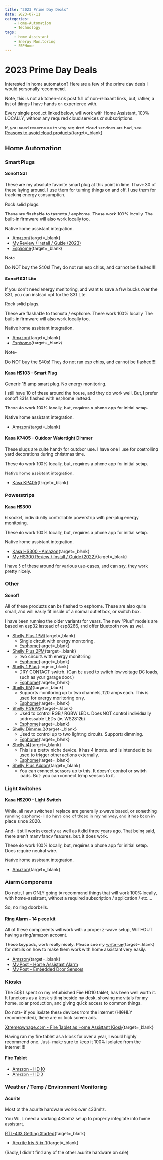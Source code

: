 ```yaml
---
title: "2023 Prime Day Deals"
date: 2023-07-11
categories:
    - Home-Automation
    - Technology
tags:
    - Home Assistant
    - Energy Monitoring
    - ESPHome
---
```


# 2023 Prime Day Deals

Interested in home automation? Here are a few of the prime day deals I would personally recommend. 

Note, this is not a kitchen-sink post full of non-relaxant links, but, rather, a list of things I have hands on experience with. 

Every single product linked below, will work with Home Assistant, 100% LOCALLY, without any required cloud services or subscriptions.

If, you need reasons as to why required cloud services are bad, see [Reasons to avoid cloud products](./../living-posts/reasons-to-avoid-cloud-products.md){target=_blank}

<!-- more -->

## Home Automation

### Smart Plugs

#### Sonoff S31

These are my absolute favorite smart plug at this point in time. I have 30 of these laying around. I use them for turning things on and off. I use them for tracking energy consumption.

Rock solid plugs.

These are flashable to tasmota / esphome. These work 100% locally. The built-in firmware will also work locally too.

Native home assistant integration.

* [Amazon](https://www.amazon.com/Sonoff-Monitoring-Compatible-Assistant-Supporting/dp/B08X2944W7?crid=S4NC9NFC660&keywords=sonoff%2BS31&psr=PDAY&qid=1689086017&s=prime-day&sprefix=sonoff%2Bs31%2Cprime-day%2C149&sr=1-1-spons&sp_csd=d2lkZ2V0TmFtZT1zcF9hdGY&m=A2QBZNDSRNO1IV&SPES=1&th=1&linkCode=sl1&tag=mobilea09d6c7-20&linkId=cf8126289ee7dd3b062607e46837ddc7&language=en_US&ref_=as_li_ss_tl){target=_blank}
* [My Review / Install / Guide (2023)](./sonoff-s31-low-cost-energy-plug.md)
* [Esphome](https://devices.esphome.io/devices/Sonoff-S31){target=_blank}

Note- 

Do NOT buy the S40s! They do not run esp chips, and cannot be flashed!!!!

#### Sonoff S31 Lite

If you don't need energy monitoring, and want to save a few bucks over the S31, you can instead opt for the S31 Lite.

Rock solid plugs.

These are flashable to tasmota / esphome. These work 100% locally. The built-in firmware will also work locally too.

Native home assistant integration.

* [Amazon](https://amzn.to/44iazDn){target=_blank}
* [Esphome](https://devices.esphome.io/devices/Sonoff-S31-lite){target=_blank}

Note- 

Do NOT buy the S40s! They do not run esp chips, and cannot be flashed!!!!

#### Kasa HS103 - Smart Plug

Generic 15 amp smart plug. No energy monitoring.

I still have 10 of these around the house, and they do work well. But, I prefer sonoff S31s flashed with esphome instead.

These do work 100% locally, but, requires a phone app for initial setup.

Native home assistant integration.

* [Amazon](https://amzn.to/46Imb4k){target=_blank}

#### Kasa KP405 - Outdoor Watertight Dimmer

These plugs are quite handy for outdoor use. I have one I use for controlling yard decorations during christmas time. 

These do work 100% locally, but, requires a phone app for initial setup.

Native home assistant integration.

* [Kasa KP405](https://amzn.to/3NNUvSZ){target=_blank}

### Powerstrips

#### Kasa HS300

6 socket, individually controllable powerstrip with per-plug energy monitoring. 

These do work 100% locally, but, requires a phone app for initial setup.

Native home assistant integration.

* [Kasa HS300 - Amazon](https://amzn.to/3DdgMoc){target=_blank}
* [My HS300 Review / Install / Guide (2022)](./../2022/kasa-powerstrip.md){target=_blank}

I have 5 of these around for various use-cases, and can say, they work pretty nicely.

### Other

#### Sonoff

All of these products can be flashed to esphome. These are also quite small, and will easily fit inside of a normal outlet box, or switch box.

I have been running the older variants for years. The new "Plus" models are based on esp32 instead of esp8266, and offer bluetooth now as well.

* [Shelly Plus 1PM](https://amzn.to/46WoyAT){target=_blank}
    * Single circuit with energy monitoring.
    * [Esphome](https://devices.esphome.io/devices/Shelly-Plus-1PM){target=_blank}
* [Shelly Plus 2PM](https://amzn.to/3O6pUl1){target=_blank}
    * two circuits with energy monitoring
    * [Esphome](https://devices.esphome.io/devices/Shelly-Plus-2PM){target=_blank}
* [Shelly 1 Plus](https://amzn.to/3XKu6tQ){target=_blank}
    * DRY CONTACT switch. (Can be used to switch low voltage DC loads, such as your garage door.)
    * [Esphome](https://devices.esphome.io/devices/Shelly-Plus-1){target=_blank}
* [Shelly EM](https://amzn.to/44ndkDC){target=_blank}
    * Supports monitoring up to two channels, 120 amps each. This is used for energy monitoring only.
    * [Esphome](https://devices.esphome.io/devices/Shelly-EM){target=_blank}
* [Shelly RGBW2](https://amzn.to/3XNr3kH){target=_blank}
    * Used to control RGB / RGBW LEDs. Does NOT control individually addressable LEDs (ie. WS2812b)
    * [Esphome](https://devices.esphome.io/devices/Shelly-RGBW2){target=_blank}
* [Shelly Dimmer 2](https://amzn.to/3O4JdLr){target=_blank}
    * Used to control up to two lighting circuits. Supports dimming.
    * [Esphome](https://esphome.io/components/light/shelly_dimmer.html){target=_blank}
* [Shelly i4](https://amzn.to/3roEs6E){target=_blank}
    * This is a pretty niche device. It has 4 inputs, and is intended to be used to trigger other actions externally.
    * [Esphome](https://devices.esphome.io/devices/Shelly-Plus-i4){target=_blank}
* [Shelly Plus Addon](https://amzn.to/46K2BVf){target=_blank}
    * You can connect sensors up to this. It doesn't control or switch loads. But- you can connect temp sensors to it.


### Light Switches

#### Kasa HS200 - Light Switch

While, all new switches I replace are generally z-wave based, or something running esphome- I do have one of these in my hallway, and it has been in place since 2020.

And- it still works exactly as well as it did three years ago. That being said, there aren't many fancy features, but, it does work.

These do work 100% locally, but, requires a phone app for initial setup. Does require neutral wire.

Native home assistant integration.

* [Amazon](https://amzn.to/3PRAk9j){target=_blank}

### Alarm Components

Do note, I am ONLY going to recommend things that will work 100% locally, with home-assistant, without a required subscription / application / etc....

So, no ring doorbells.

#### Ring Alarm - 14 piece kit

All of these components will work with a proper z-wave setup, WITHOUT having a ring/amazon account. 

These keypads, work really nicely. Please see my [write-up](./../2022/home-assistant-alarm.md){target=_blank} for details on how to make them work with home assistant very easily. 

* [Amazon](https://amzn.to/3NOcuIR){target=_blank}
* [My Post - Home Assistant Alarm](./../2022/home-assistant-alarm.md)
* [My Post - Embedded Door Sensors](./../2022/embedded-door-sensors.md)

### Kiosks

The 50$ I spent on my refurbished Fire HD10 tablet, has been well worth it. It functions as a kiosk sitting beside my desk, showing me vitals for my home, solar production, and giving quick access to common things.

Do note- if you isolate these devices from the internet (HIGHLY recommended), there are no lock screen ads.

[Xtremeownage.com - Fire Tablet as Home Assistant Kiosk](https://xtremeownage.com/2022/07/08/fire-tablet-as-home-assistant-kiosk/){target=_blank}

Having ran my fire tablet as a kiosk for over a year, I would highly recommend one. Just- make sure to keep it 100% isolated from the internet!!!!

#### Fire Tablet

* [Amazon - HD 10](https://amzn.to/3XOnVos)
* [Amazon - HD 8](https://amzn.to/44lt5en)



### Weather / Temp / Environment Monitoring

#### Acurite

Most of the acurite hardware works over 433mhz.

You WILL need a working 433mhz setup to properly integrate into home assistant.

[RTL-433 Getting Started](./../2021/2021-01-RTL_433.md){target=_blank}

* [Acurite Iris 5-in-1](https://amzn.to/43r0h2x){target=_blank}

(Sadly, I didn't find any of the other acurite hardware on sale)